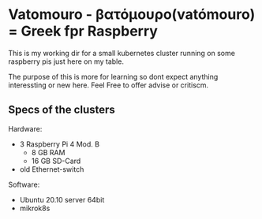 # Vatomouro - βατόμουρο(vatómouro) = Greek fpr Raspberry

This is my working dir for a small kubernetes cluster running on some raspberry pis just here on my table.

The purpose of this is more for learning so dont expect anything interessting or new here. Feel Free to offer advise or critiscm.

## Specs of the clusters

Hardware:
- 3 Raspberry Pi 4 Mod. B
    - 8 GB RAM
    - 16 GB SD-Card
- old Ethernet-switch

Software:
- Ubuntu 20.10 server 64bit
- mikrok8s

